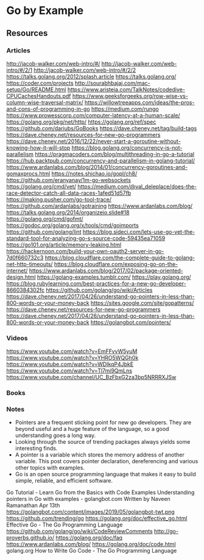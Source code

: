 # Go by Example

## Resources

### Articles

http://jacob-walker.com/web-intro/#/
http://jacob-walker.com/web-intro/#/2/1
http://jacob-walker.com/web-intro/#/2/2
https://talks.golang.org/2012/splash.article
https://talks.golang.org/
https://coder.com/projects
http://sourabhbajaj.com/mac-setup/Go/README.html
https://www.aristeia.com/TalkNotes/codedive-CPUCachesHandouts.pdf
https://www.geeksforgeeks.org/row-wise-vs-column-wise-traversal-matrix/
https://willowtreeapps.com/ideas/the-pros-and-cons-of-programming-in-go
https://medium.com/rungo
https://www.prowesscorp.com/computer-latency-at-a-human-scale/
https://golang.org/pkg/net/http/
https://golang.org/ref/spec
https://github.com/dariubs/GoBooks
https://dave.cheney.net/tag/build-tags
https://dave.cheney.net/resources-for-new-go-programmers
https://dave.cheney.net/2016/12/22/never-start-a-goroutine-without-knowing-how-it-will-stop
https://blog.golang.org/concurrency-is-not-parallelism
https://pragmacoders.com/blog/multithreading-in-go-a-tutorial
https://hub.packtpub.com/concurrency-and-parallelism-in-golang-tutorial/
https://www.ardanlabs.com/blog/2014/01/concurrency-goroutines-and-gomaxprocs.html
https://notes.shichao.io/gopl/ch8/
https://github.com/eranyanay/1m-go-websockets
https://golang.org/cmd/vet/
https://medium.com/@val_deleplace/does-the-race-detector-catch-all-data-races-1afed51d57fb
https://making.pusher.com/go-tool-trace/
https://github.com/ardanlabs/gotraining
https://www.ardanlabs.com/blog/
https://talks.golang.org/2014/organizeio.slide#18
https://golang.org/cmd/gofmt/
https://godoc.org/golang.org/x/tools/cmd/goimports
https://github.com/golang/lint
https://blog.sideci.com/lets-use-go-vet-the-standard-tool-for-analyzing-go-s-source-code-59435ea71059
https://go101.org/article/memory-leaking.html
https://hackernoon.com/build-your-own-oauth2-server-in-go-7d0f660732c3
https://blog.cloudflare.com/the-complete-guide-to-golang-net-http-timeouts/
https://blog.cloudflare.com/exposing-go-on-the-internet/
https://www.ardanlabs.com/blog/2017/02/package-oriented-design.html
https://golang-examples.tumblr.com/
https://play.golang.org/
https://blog.rubylearning.com/best-practices-for-a-new-go-developer-8660384302fc
https://github.com/golang/go/wiki/Articles
https://dave.cheney.net/2017/04/26/understand-go-pointers-in-less-than-800-words-or-your-money-back
https://sites.google.com/site/gopatterns/
https://dave.cheney.net/resources-for-new-go-programmers
https://dave.cheney.net/2017/04/26/understand-go-pointers-in-less-than-800-words-or-your-money-back
https://golangbot.com/pointers/

### Videos

https://www.youtube.com/watch?v=EmFFvvW5yuM
https://www.youtube.com/watch?v=YHRO5WQGh0k
https://www.youtube.com/watch?v=WDIkqP4JbkE
https://www.youtube.com/watch?v=Tl7mi9QmLns
https://www.youtube.com/channel/UC_BzFbxG2za3bp5NRRRXJSw

### Books

### Notes

* Pointers are a frequent sticking point for new go developers. They are beyond useful and a huge feature of the language, so a good understanding goes a long way.
* Looking through the source of trending packages always yields some interesting finds.
* A pointer is a variable which stores the memory address of another variable. This post covers pointer declaration, dereferencing and various other topics with examples.
* Go is an open source programming language that makes it easy to build simple, reliable, and efficient software.

Go Tutorial - Learn Go from the Basics with Code Examples
Understanding pointers in Go with examples - golangbot.com
Written by
Naveen Ramanathan
Apr 13th
https://golangbot.com/content/images/2019/05/golangbot-twt.png
https://github.com/trending/go
https://golang.org/doc/effective_go.html
Effective Go - The Go Programming Language
https://github.com/golang/go/wiki/CodeReviewComments
http://go-proverbs.github.io/
https://golang.org/doc/faq
https://www.ardanlabs.com/blog/
https://golang.org/doc/code.html
golang.org
How to Write Go Code - The Go Programming Language
